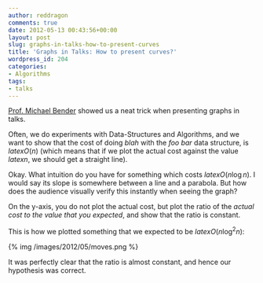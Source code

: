 ```yaml
---
author: reddragon
comments: true
date: 2012-05-13 00:43:56+00:00
layout: post
slug: graphs-in-talks-how-to-present-curves
title: 'Graphs in Talks: How to present curves?'
wordpress_id: 204
categories:
- Algorithms
tags:
- talks
---
```


[Prof. Michael Bender](http://www.cs.sunysb.edu/~bender/) showed us a neat trick when presenting graphs in talks.

Often, we do experiments with Data-Structures and Algorithms, and we want to show that the cost of doing _blah_ with the _foo bar_ data structure, is $latex O(n)$ (which means that if we plot the actual cost against the value $latex n$, we should get a straight line).

Okay. What intuition do you have for something which costs $latex O(n\log{n})$. I would say its slope is somewhere between a line and a parabola. But how does the audience visually verify this instantly when seeing the graph?

On the y-axis, you do not plot the actual cost, but plot the ratio of the _actual cost to the value that you expected_, and show that the ratio is constant.

This is how we plotted something that we expected to be $latex O(n\log^2{n})$:

{% img /images/2012/05/moves.png %}

It was perfectly clear that the ratio is almost constant, and hence our hypothesis was correct.
